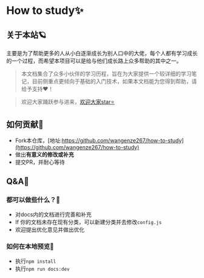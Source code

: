 # How to study✨



## 关于本站🪐



主要是为了帮助更多的人从小白逐渐成长为别人口中的大佬，每个人都有学习成长的一个过程，而希望本项目可以是给与他们成长路上众多帮助的其中之一。




>本文档集合了众多小伙伴的学习历程，旨在为大家提供一个较详细的学习笔记，目前侧重点更倾向于基础的入门技术，如果本文档能为您得到帮助，请给予支持❤️！ 



> 欢迎大家踊跃参与进来，[欢迎大家star⭐](https://github.com/wangenze267/how-to-study)

## 如何贡献🚕

- Fork本仓库，[地址:https://github.com/wangenze267/how-to-study](https://github.com/wangenze267/how-to-study)
- 做出**有意义的修改或补充**
- 提交PR，并耐心等待
## Q&A📖
### 都可以做些什么？💭
- 对docs内的文档进行完善和补充
- If 你的文档未存在现有分类，可以新建分类并去修改`config.js`
- 欢迎提出优化意见并做出优化
### 如何在本地预览🧭
- 执行`npm install`
- 执行`npm run docs:dev`

